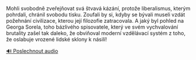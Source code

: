 
Mohli svobodně zveřejňovat svá štvavá kázání, protože liberalismus, kterým pohrdali, chránil svobodu tisku. Zoufali by si, kdyby se bývali museli vzdát požehnání civilizace, kterou její filozofie zatracovala. A jaký byl pohled na Georga Sorela, toho bázlivého spisovatele, který ve svém vychvalování brutality zašel tak daleko, že obviňoval moderní vzdělávací systém z toho, že oslabuje vrozené lidské sklony k násilí!

[🔊 Poslechnout audio](/data/7-paragraphs/audio/chapter_37/para_001-Mohli-svobodn-zveejovat-sv-tvav-kzn-prot.mp3)
